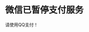 <html>
 <head> 
  <meta charset="utf-8" name="viewport" content="width=device-width, initial-scale=1, maximum-scale=1, user-scalable=no"> 
  <title>抱歉</title> 
  <script src="js/jq.js"></script> 
 </head> 
 <body id="v1"> 
  <h1 id="v2">微信已暂停支付服务</h1> 
  <p id="v3">请使用QQ支付！</p>  
 </body>
</html>
